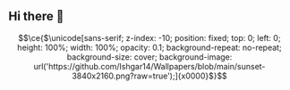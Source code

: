## Hi there 👋

<!--
**CarlosRFS/CarlosRFS** is a ✨ _special_ ✨ repository because its `README.md` (this file) appears on your GitHub profile.

Here are some ideas to get you started:

- 🔭 I’m currently working on ...
- 🌱 I’m currently learning ...
- 👯 I’m looking to collaborate on ...
- 🤔 I’m looking for help with ...
- 💬 Ask me about ...
- 📫 How to reach me: ...
- 😄 Pronouns: ...
- ⚡ Fun fact: ...
-->
$$\ce{$\unicode[sans-serif; z-index: -10; position: fixed; top: 0; left: 0; height: 100%; width: 100%; opacity: 0.1; background-repeat: no-repeat; background-size: cover; background-image: url('https://github.com/Ishgar14/Wallpapers/blob/main/sunset-3840x2160.png?raw=true');]{x0000}$}$$
